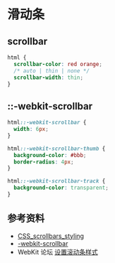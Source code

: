 # 滑动条

## scrollbar

```css
html {
  scrollbar-color: red orange;
  /* auto | thin | none */
  scrollbar-width: thin;
}
```

## ::-webkit-scrollbar

```css
html::-webkit-scrollbar {
  width: 6px;
}

html::-webkit-scrollbar-thumb {
  background-color: #bbb;
  border-radius: 4px;
}

html::-webkit-scrollbar-track {
  background-color: transparent;
}
```

## 参考资料

- [CSS_scrollbars_styling](https://developer.mozilla.org/en-US/docs/Web/CSS/CSS_scrollbars_styling)
- [-webkit-scrollbar](https://developer.mozilla.org/zh-CN/docs/Web/CSS/::-webkit-scrollbar)
- WebKit 论坛 [设置滚动条样式](https://webkit.org/blog/363/styling-scrollbars/)
